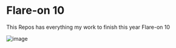 # Flare-on 10

This Repos has everything my work to finish this year Flare-on 10

![image](https://github.com/lephuduc/flare-on10/assets/88520787/0b528c8e-005f-443d-aea7-720f1cdb6817)

<!-- ## 1. X
- It's take no script, just use `dotpeek` or `ILspy`,...

## 2. It's On Fire
- Solve.py is solver and iv.png is flag. -->
